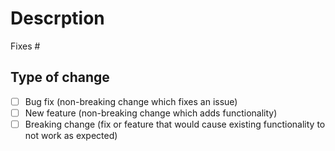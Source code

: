 # Descrption
<!--- Describe your changes below -->

Fixes #

## Type of change
<!--- Mark as appropriate. -->

- [ ] Bug fix (non-breaking change which fixes an issue)
- [ ] New feature (non-breaking change which adds functionality)
- [ ] Breaking change (fix or feature that would cause existing functionality to not work as expected)
